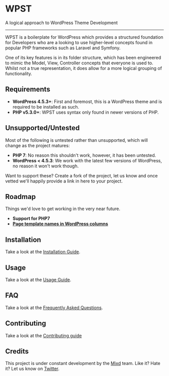 # WPST
A logical approach to WordPress Theme Development

---

WPST is a boilerplate for WordPress which provides a structured foundation for Developers who are a looking to use higher-level concepts found in popular PHP frameworks such as Laravel and Symfony.

One of its key features is in its folder structure, which has been engineered to mimic the Model, View, Controller concepts that everyone is used to. Whilst not a true representation, it does allow for a more logical grouping of functionality.

## Requirements

- **WordPress 4.5.3+**: First and foremost, this is a WordPress theme and is required to be installed as such.
- **PHP v5.3.0+**: WPST uses syntax only found in newer versions of PHP.

## Unsupported/Untested

Most of the following is untested rather than unsupported, which will change as the project matures:

- **PHP 7**: No reason this shouldn't work, however, it has been untested.
- **WordPress < 4.5.3**: We work with the latest few versions of WordPress, no reason it won't work though.

Want to support these? Create a fork of the project, let us know and once vetted we'll happily provide a link in here to your project.

## Roadmap

Things we'd love to get working in the very near future.

- **Support for PHP7**
- **[Page template names in WordPress columns](https://github.com/Mixd/wpst/issues/23)**

## Installation

Take a look at the [Installation Guide](https://github.com/Mixd/wp-deploy/wiki/Installation).

## Usage

Take a look at the [Usage Guide](https://github.com/Mixd/wp-deploy/wiki/Usage).

## FAQ

Take a look at the [Frequently Asked Questions](https://github.com/Mixd/wp-deploy/wiki/FAQ).

## Contributing

Take a look at the [Contributing guide](https://github.com/Mixd/wp-deploy/wiki/Contributing)

## Credits

This project is under constant development by the [Mixd](http://www.mixd.co.uk) team. Like it? Hate it? Let us know on [Twitter](http://twitter.com/mixd).
